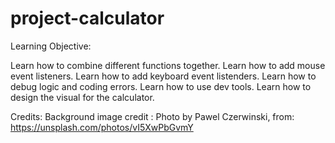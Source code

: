 # project-calculator

Learning Objective:

Learn how to combine different functions together.
Learn how to add mouse event listeners.
Learn how to add keyboard event listenders.
Learn how to debug logic and coding errors.
Learn how to use dev tools.
Learn how to design the visual for the calculator.

Credits:
Background image credit : Photo by Pawel Czerwinski, from: https://unsplash.com/photos/vI5XwPbGvmY
